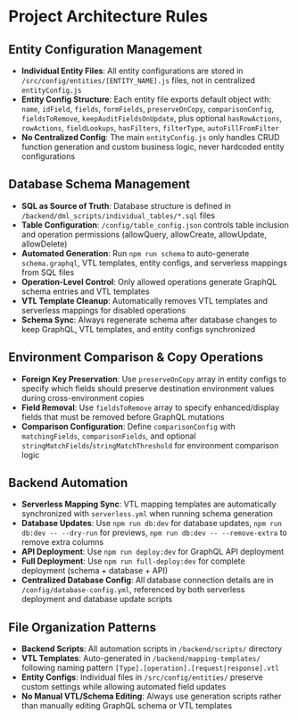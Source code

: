 # Project Architecture Rules

## Entity Configuration Management
- **Individual Entity Files**: All entity configurations are stored in `/src/config/entities/[ENTITY_NAME].js` files, not in centralized `entityConfig.js`
- **Entity Config Structure**: Each entity file exports default object with: `name`, `idField`, `fields`, `formFields`, `preserveOnCopy`, `comparisonConfig`, `fieldsToRemove`, `keepAuditFieldsOnUpdate`, plus optional `hasRowActions`, `rowActions`, `fieldLookups`, `hasFilters`, `filterType`, `autoFillFromFilter`
- **No Centralized Config**: The main `entityConfig.js` only handles CRUD function generation and custom business logic, never hardcoded entity configurations

## Database Schema Management
- **SQL as Source of Truth**: Database structure is defined in `/backend/dml_scripts/individual_tables/*.sql` files
- **Table Configuration**: `/config/table_config.json` controls table inclusion and operation permissions (allowQuery, allowCreate, allowUpdate, allowDelete)
- **Automated Generation**: Run `npm run schema` to auto-generate `schema.graphql`, VTL templates, entity configs, and serverless mappings from SQL files
- **Operation-Level Control**: Only allowed operations generate GraphQL schema entries and VTL templates
- **VTL Template Cleanup**: Automatically removes VTL templates and serverless mappings for disabled operations
- **Schema Sync**: Always regenerate schema after database changes to keep GraphQL, VTL templates, and entity configs synchronized

## Environment Comparison & Copy Operations
- **Foreign Key Preservation**: Use `preserveOnCopy` array in entity configs to specify which fields should preserve destination environment values during cross-environment copies
- **Field Removal**: Use `fieldsToRemove` array to specify enhanced/display fields that must be removed before GraphQL mutations
- **Comparison Configuration**: Define `comparisonConfig` with `matchingFields`, `comparisonFields`, and optional `stringMatchFields`/`stringMatchThreshold` for environment comparison logic

## Backend Automation
- **Serverless Mapping Sync**: VTL mapping templates are automatically synchronized with `serverless.yml` when running schema generation
- **Database Updates**: Use `npm run db:dev` for database updates, `npm run db:dev -- --dry-run` for previews, `npm run db:dev -- --remove-extra` to remove extra columns
- **API Deployment**: Use `npm run deploy:dev` for GraphQL API deployment
- **Full Deployment**: Use `npm run full-deploy:dev` for complete deployment (schema + database + API)
- **Centralized Database Config**: All database connection details are in `/config/database-config.yml`, referenced by both serverless deployment and database update scripts

## File Organization Patterns
- **Backend Scripts**: All automation scripts in `/backend/scripts/` directory
- **VTL Templates**: Auto-generated in `/backend/mapping-templates/` following naming pattern `[Type].[operation].[request|response].vtl`
- **Entity Configs**: Individual files in `/src/config/entities/` preserve custom settings while allowing automated field updates
- **No Manual VTL/Schema Editing**: Always use generation scripts rather than manually editing GraphQL schema or VTL templates